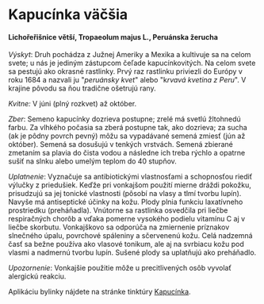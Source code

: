 Kapucínka väčšia
================

#### Lichořeřišnice větší, Tropaeolum majus L., Peruánska žerucha

*Výskyt*: Druh pochádza z Južnej Ameriky a Mexika a kultivuje sa na celom svete;
u nás je jediným zástupcom čeľade kapucínkovitých. Na celom svete sa pestujú ako
okrasné rastlinky. Prvý raz rastlinku priviezli do Európy v roku 1684 a nazvali
ju "*peruánsky kvet*" alebo "k*rvavá kvetina z Peru*". V krajine pôvodu sa ňou
tradične ošetrujú rany.

*Kvitne:* V júni (plný rozkvet) až október.

*Zber*: Semeno kapucínky dozrieva postupne; zrelé má svetlú žltohnedú farbu. Za
vlhkého počasia sa zberá postupne tak, ako dozrieva; za sucha (ak je pôdny
povrch pevný) môžu sa vypadávané semená zmiesť (jún až október). Semená sa
dosušujú v tenkých vrstvách. Semená zbierané zmetaním sa plavia do čista vodou a
následne ich treba rýchlo a opatrne sušiť na slnku alebo umelým teplom do 40
stupňov.

*Uplatnenie*: Vyznačuje sa antibiotickými vlastnosťami a schopnosťou riediť
výlučky z priedušiek. Keďže pri vonkajšom použití mierne dráždi pokožku,
prisudzujú sa jej tonické vlastnosti (pôsobí na vlasy a tlmí tvorbu lupín).
Navyše má antiseptické účinky na kožu. Plody plnia funkciu laxatívneho
prostriedku (preháňadla). Vnútorne sa rastlinka osvedčila pri liečbe
respiračných chorôb a vďaka pomerne vysokého podielu vitamínu C aj v liečbe
skorbutu. Vonkajškovo sa odporúča na zmiernenie príznakov slnečného úpalu,
povrchové spáleniny a sčervenenú kožu. Celá nadzemná časť sa bežne používa ako
vlasové tonikum, ale aj na svrbiacu kožu pod vlasmi a nadmernú tvorbu lupín.
Sušené plody sa uplatňujú ako preháňadlo.

*Upozornenie*: Vonkajšie použitie môže u precitlivených osôb vyvolať alergickú
reakciu.

Aplikáciu bylinky nájdete na stránke tinktúry
[Kapucínka](../tinktury/kapucinka).

